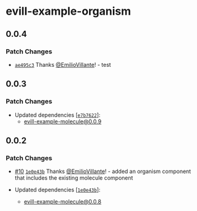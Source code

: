 # evill-example-organism

## 0.0.4

### Patch Changes

- [`ae495c3`](https://github.com/EmilioVillante/design-system-monorepo-poc/commit/ae495c3ae13b66ca9d7d5bb94e547549165b741a) Thanks [@EmilioVillante](https://github.com/EmilioVillante)! - test

## 0.0.3

### Patch Changes

- Updated dependencies [[`e7b7622`](https://github.com/EmilioVillante/design-system-monorepo-poc/commit/e7b7622dbc3c186f712577249d6e18017a5399d7)]:
  - evill-example-molecule@0.0.9

## 0.0.2

### Patch Changes

- [#10](https://github.com/EmilioVillante/design-system-monorepo-poc/pull/10) [`1e0e43b`](https://github.com/EmilioVillante/design-system-monorepo-poc/commit/1e0e43b16b2247ac5db26ff80c39e0a8fdb6e360) Thanks [@EmilioVillante](https://github.com/EmilioVillante)! - added an organism component that includes the existing molecule component

- Updated dependencies [[`1e0e43b`](https://github.com/EmilioVillante/design-system-monorepo-poc/commit/1e0e43b16b2247ac5db26ff80c39e0a8fdb6e360)]:
  - evill-example-molecule@0.0.8

